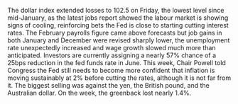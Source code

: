 The dollar index extended losses to 102.5 on Friday, the lowest level since mid-January,
as the latest jobs report showed the labour market is showing signs of cooling, reinforcing bets
the Fed is close to starting cutting interest rates. The February payrolls figure came above forecasts
but job gains in both January and December were revised sharply lower,
the unemployment rate unexpectedly increased and wage growth slowed much more than anticipated.
Investors are currently assigning a nearly 57% chance of a 25bps reduction in the fed funds rate in June.
This week, Chair Powell told Congress the Fed still needs to become more confident that inflation is moving
sustainably at 2% before cutting the rates,
although it is not far from it. The biggest selling was against the yen, the British pound, and the Australian dollar.
On the week, the greenback lost nearly 1.4%.
